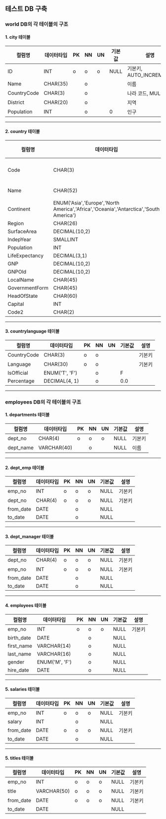 ## 테스트 DB 구축

### world DB의 각 테이블의 구조

#### 1. city 테이블

| 컬럼명      | 데이터타입 | PK  | NN  | UN  | 기본값 | 설명                   |
| ----------- | ---------- | --- | --- | --- | ------ | ---------------------- |
| ID          | INT        | o   | o   | o   | NULL   | 기본키, AUTO_INCREMENT |
| Name        | CHAR(35)   |     | o   |     |        | 이름                   |
| CountryCode | CHAR(3)    |     | o   |     |        | 나라 코드, MUL 키      |
| District    | CHAR(20)   |     | o   |     |        | 지역                   |
| Population  | INT        |     | o   |     | 0      | 인구                   |

---

#### 2. country 테이블

| 컬럼명         | 데이터타입                                                                            | PK  | NN  | UN  | 기본값 | 설명   |
| -------------- | ------------------------------------------------------------------------------------- | --- | --- | --- | ------ | ------ |
| Code           | CHAR(3)                                                                               | o   | o   | o   |        | 기본키 |
| Name           | CHAR(52)                                                                              |     | o   |     |        | 이름   |
| Continent      | ENUM('Asia','Europe','North America','Africa','Oceania','Antarctica','South America') |     | o   |     | Asia   |        |
| Region         | CHAR(26)                                                                              |     | o   |     |        |        |
| SurfaceArea    | DECIMAL(10,2)                                                                         |     | o   |     | 0.00   |        |
| IndepYear      | SMALLINT                                                                              |     |     |     | NULL   |        |
| Population     | INT                                                                                   |     | o   |     | 0      |        |
| LifeExpectancy | DECIMAL(3,1)                                                                          |     |     |     | NULL   |        |
| GNP            | DECIMAL(10,2)                                                                         |     |     |     | NULL   |        |
| GNPOld         | DECIMAL(10,2)                                                                         |     |     |     | NULL   |        |
| LocalName      | CHAR(45)                                                                              |     | o   |     |        |        |
| GovernmentForm | CHAR(45)                                                                              |     | o   |     |        |        |
| HeadOfState    | CHAR(60)                                                                              |     |     |     | NULL   |        |
| Capital        | INT                                                                                   |     |     |     | NULL   |        |
| Code2          | CHAR(2)                                                                               |     | o   |     |        |        |

---

#### 3. countrylanguage 테이블

| 컬럼명      | 데이터타입     | PK  | NN  | UN  | 기본값 | 설명   |
| ----------- | -------------- | --- | --- | --- | ------ | ------ |
| CountryCode | CHAR(3)        | o   | o   |     |        | 기본키 |
| Language    | CHAR(30)       | o   | o   |     |        | 기본키 |
| IsOfficial  | ENUM('T', 'F') |     | o   |     | F      |        |
| Percentage  | DECIMAL(4, 1)  |     | o   |     | 0.0    |        |

---

### employees DB의 각 테이블의 구조

#### 1. departments 테이블

| 컬럼명    | 데이터타입  | PK  | NN  | UN  | 기본값 | 설명   |
| --------- | ----------- | --- | --- | --- | ------ | ------ |
| dept_no   | CHAR(4)     | o   | o   | o   | NULL   | 기본키 |
| dept_name | VARCHAR(40) |     | o   |     | NULL   | 이름   |

---

#### 2. dept_emp 테이블

| 컬럼명    | 데이터타입 | PK  | NN  | UN  | 기본값 | 설명   |
| --------- | ---------- | --- | --- | --- | ------ | ------ |
| emp_no    | INT        | o   | o   | o   | NULL   | 기본키 |
| dept_no   | CHAR(4)    | o   | o   | o   | NULL   | 기본키 |
| from_date | DATE       |     | o   |     | NULL   |        |
| to_date   | DATE       |     | o   |     | NULL   |        |

---

#### 3. dept_manager 테이블

| 컬럼명    | 데이터타입 | PK  | NN  | UN  | 기본값 | 설명   |
| --------- | ---------- | --- | --- | --- | ------ | ------ |
| dept_no   | CHAR(4)    | o   | o   | o   | NULL   | 기본키 |
| emp_no    | INT        | o   | o   | o   | NULL   | 기본키 |
| from_date | DATE       |     | o   |     | NULL   |        |
| to_date   | DATE       |     | o   |     | NULL   |        |

---

#### 4. employees 테이블

| 컬럼명     | 데이터타입     | PK  | NN  | UN  | 기본값 | 설명   |
| ---------- | -------------- | --- | --- | --- | ------ | ------ |
| emp_no     | INT            | o   | o   | o   | NULL   | 기본키 |
| birth_date | DATE           |     | o   |     | NULL   |        |
| first_name | VARCHAR(14)    |     | o   |     | NULL   |        |
| last_name  | VARCHAR(16)    |     | o   |     | NULL   |        |
| gender     | ENUM('M', 'F') |     | o   |     | NULL   |        |
| hire_date  | DATE           |     | o   |     | NULL   |        |

---

#### 5. salaries 테이블

| 컬럼명    | 데이터타입 | PK  | NN  | UN  | 기본값 | 설명   |
| --------- | ---------- | --- | --- | --- | ------ | ------ |
| emp_no    | INT        | o   | o   | o   | NULL   | 기본키 |
| salary    | INT        |     | o   |     | NULL   |        |
| from_date | DATE       | o   | o   | o   | NULL   | 기본키 |
| to_date   | DATE       |     | o   |     | NULL   |        |

---

#### 5. titles 테이블

| 컬럼명    | 데이터타입  | PK  | NN  | UN  | 기본값 | 설명   |
| --------- | ----------- | --- | --- | --- | ------ | ------ |
| emp_no    | INT         | o   | o   | o   | NULL   | 기본키 |
| title     | VARCHAR(50) | o   | o   | o   | NULL   | 기본키 |
| from_date | DATE        | o   | o   | o   | NULL   | 기본키 |
| to_date   | DATE        |     |     |     | NULL   |        |
